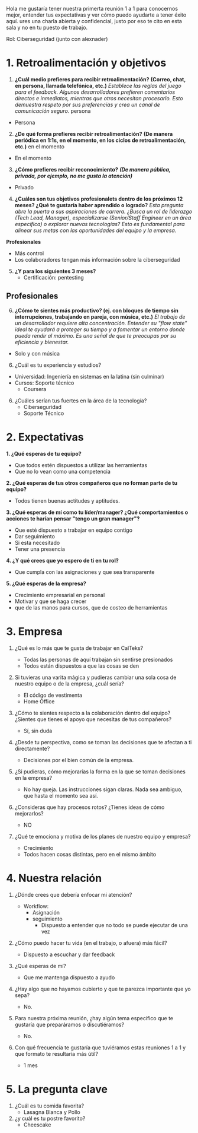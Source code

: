 Hola me gustaría tener nuestra primerta reunión 1 a 1 para conocernos mejor, entender tus expectativas y ver cómo puedo ayudarte a tener éxito aquí. ures una charla abierta y confidencial, justo por eso te cito en esta sala y no en tu puesto de trabajo.

Rol: Ciberseguridad (junto con alexnader)

# 1. Retroalimentación y objetivos

1. **¿Cuál medio prefieres para recibir retroalimentación?**
**(Correo, chat, en persona, llamada telefónica, etc.)**
_Establece las reglas del juego para el feedback. Algunos desarrolladores prefieren comentarios directos e inmediatos, mientras que otros necesitan procesarlo. Esto demuestra respeto por sus preferencias y crea un canal de comunicación seguro._
persona
- Persona

2. **¿De qué forma prefieres recibir retroalimentación?**
**(De manera periódica en 1:1s, en el momento, en los ciclos de retroalimentación, etc.)**
en el momento
- En el momento


3. **¿Cómo prefieres recibir reconocimiento?**
**_(De manera pública, privada, por ejemplo, no me gusta la atención)_**
- Privado


4. **¿Cuáles son tus objetivos  profesionalets dentro de los próximos 12 meses? ¿Qué te gustaría haber aprendido o logrado?**
_Esta pregunta abre la puerta a sus aspiraciones de carrera. ¿Busca un rol de liderazgo (Tech Lead, Manager), especializarse (Senior/Staff Engineer en un área específica) o explorar nuevas tecnologías? Esto es fundamental para alinear sus metas con las oportunidades del equipo y la empresa._


**Profesionales**
- Más control
- Los colaboradores tengan más información sobre la ciberseguridad

5. **¿Y para los siguientes 3 meses?**
	- Certificación: pentesting

**Profesionales**
- 

6. **¿Cómo te sientes más productivo? (ej. con bloques de tiempo sin interrupciones, trabajando en pareja, con música, etc.)**
_El trabajo de un desarrollador requiere alta concentración. Entender su "flow state" ideal te ayudará a proteger su tiempo y a fomentar un entorno donde pueda rendir al máximo. Es una señal de que te preocupas por su eficiencia y bienestar._
- Solo y con música

6. ¿Cuál es tu experiencia y estudios?
- Universidad: Ingeniería en sistemas en la latina (sin culminar)
- Cursos: Soporte técnico
	- Coursera

6. ¿Cuáles serían tus fuertes en la área de la tecnología?
	- Ciberseguridad
	- Soporte Técnico

# 2. Expectativas

**1. ¿Qué esperas de tu equipo?**
- Que todos estén dispuestos a utilizar las herramientas
- Que no lo vean como una competencia

**2. ¿Qué esperas de tus otros compañeros que no forman parte de tu equipo?**
- Todos tienen buenas actitudes y aptitudes.

**3. ¿Qué esperas de mí como tu líder/manager? ¿Qué comportamientos o acciones te harían pensar "tengo un gran manager"?**
- Que esté dispuesto a trabajar en equipo contigo
- Dar seguimiento
- Si esta necesitado
- Tener una presencia

**4. ¿Y qué crees que yo espero de ti en tu rol?**
- Que cumpla con las asignaciones y que sea transparente

**5. ¿Qué esperas de la empresa?**
- Crecimiento empresarial en personal
- Motivar y que se haga crecer
- que de las manos para cursos, que de costeo de herramientas


# 3. Empresa
 
1. ¿Qué es lo más que te gusta de trabajar en CalTeks?
	- Todas las personas de aquí trabajan sin sentirse presionados
	- Todos están dispuestos a que las cosas se den 

2. Si tuvieras una varita mágica y pudieras cambiar una sola cosa de nuestro equipo o de la empresa, ¿cuál sería?
	- El código de vestimenta
	- Home Office

3. ¿Cómo te sientes respecto a la colaboración dentro del equipo? ¿Sientes que tienes el apoyo que necesitas de tus compañeros?
	- Sí, sin duda

4. ¿Desde tu perspectiva, como se toman las decisiones que te afectan a ti directamente?
	- Decisiones por el bien común de la empresa.

5. ¿Si pudieras, cómo mejorarías la forma en la que se toman decisiones en la empresa?
	- No hay queja. Las instrucciones sigan claras. Nada sea ambiguo, que hasta el momento sea así.

6. ¿Consideras que hay procesos rotos? ¿Tienes ideas de cómo mejorarlos?
	- NO

7. ¿Qué te emociona y motiva de los planes de nuestro equipo y empresa?
	- Crecimiento
	- Todos hacen cosas distintas, pero en el mismo ámbito

# 4. Nuestra relación

1. ¿Dónde crees que debería enfocar mi atención?
	- Workflow: 
		- Asignación
		- seguimiento
			- Dispuesto a entender que no todo se puede ejecutar de una vez

2. ¿Cómo puedo hacer tu vida (en el trabajo, o afuera) más fácil?
	- Dispuesto a escuchar y dar feedback

3. ¿Qué esperas de mí?
	- Que me mantenga dispuesto a ayudo

4. ¿Hay algo que no hayamos cubierto y que te parezca importante que yo sepa?
	- No.

5. Para nuestra próxima reunión, ¿hay algún tema específico que te gustaría que preparáramos o discutiéramos?
	- No.

6. Con qué frecuencia te gustaría que tuviéramos estas reuniones 1 a 1 y que formato te resultaría más útil?
	- 1 mes


# 5. La pregunta clave

1. ¿Cuál es tu comida favorita?
	- Lasagna Blanca y Pollo
2. ¿y cuál es tu postre favorito?
	- Cheescake
